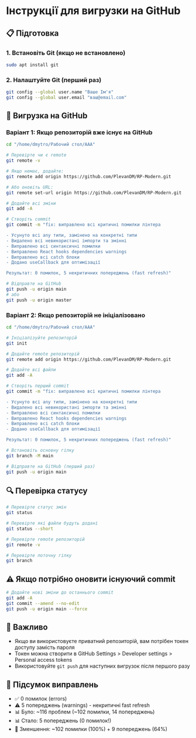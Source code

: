 # Інструкції для вигрузки на GitHub

## 📋 Підготовка

### 1. Встановіть Git (якщо не встановлено)
```bash
sudo apt install git
```

### 2. Налаштуйте Git (перший раз)
```bash
git config --global user.name "Ваше Ім'я"
git config --global user.email "ваш@email.com"
```

## 🚀 Вигрузка на GitHub

### Варіант 1: Якщо репозиторій вже існує на GitHub

```bash
cd "/home/dmytro/Рабочий стол/AAA"

# Перевірте чи є remote
git remote -v

# Якщо немає, додайте:
git remote add origin https://github.com/PlevanDM/RP-Modern.git

# Або оновіть URL:
git remote set-url origin https://github.com/PlevanDM/RP-Modern.git

# Додайте всі зміни
git add -A

# Створіть commit
git commit -m "fix: виправлено всі критичні помилки лінтера

- Усунуто всі any типи, замінено на конкретні типи
- Видалено всі невикористані імпорти та змінні
- Виправлено всі синтаксичні помилки
- Виправлено React hooks dependencies warnings
- Виправлено всі catch блоки
- Додано useCallback для оптимізації

Результат: 0 помилок, 5 некритичних попереджень (fast refresh)"

# Відправте на GitHub
git push -u origin main
# або
git push -u origin master
```

### Варіант 2: Якщо репозиторій не ініціалізовано

```bash
cd "/home/dmytro/Рабочий стол/AAA"

# Ініціалізуйте репозиторій
git init

# Додайте remote репозиторій
git remote add origin https://github.com/PlevanDM/RP-Modern.git

# Додайте всі файли
git add -A

# Створіть перший commit
git commit -m "fix: виправлено всі критичні помилки лінтера

- Усунуто всі any типи, замінено на конкретні типи
- Видалено всі невикористані імпорти та змінні
- Виправлено всі синтаксичні помилки
- Виправлено React hooks dependencies warnings
- Виправлено всі catch блоки
- Додано useCallback для оптимізації

Результат: 0 помилок, 5 некритичних попереджень (fast refresh)"

# Встановіть основну гілку
git branch -M main

# Відправте на GitHub (перший раз)
git push -u origin main
```

## 🔍 Перевірка статусу

```bash
# Перевірте статус змін
git status

# Перевірте які файли будуть додані
git status --short

# Перевірте remote репозиторій
git remote -v

# Перевірте поточну гілку
git branch
```

## ⚠️ Якщо потрібно оновити існуючий commit

```bash
# Додайте нові зміни до останнього commit
git add -A
git commit --amend --no-edit
git push -u origin main --force
```

## 📝 Важливо

- Якщо ви використовуєте приватний репозиторій, вам потрібен токен доступу замість пароля
- Токен можна створити в GitHub Settings > Developer settings > Personal access tokens
- Використовуйте `git push` для наступних вигрузок після першого разу

## 🎯 Підсумок виправлень

- ✅ 0 помилок (errors)
- ⚠️ 5 попереджень (warnings) - некритичні fast refresh
- 📊 Було: ~116 проблем (~102 помилки, 14 попереджень)
- 📊 Стало: 5 попереджень (0 помилок!)
- 🎉 Зменшення: ~102 помилки (100%) + 9 попереджень (64%)

